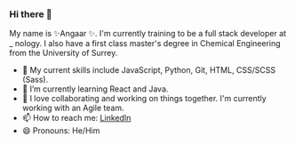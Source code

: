 ### Hi there 👋

My name is ✨Angaar ✨. I'm currently training to be a full stack developer at _ nology. 
I also have a first class master's degree in Chemical Engineering from the University of Surrey. 

- 🔭 My current skills include JavaScript, Python, Git, HTML, CSS/SCSS (Sass). 
- 🌱 I’m currently learning React and Java. 
- 👯 I love collaborating and working on things together. I'm currently working with an Agile team.   
- 📫 How to reach me: [LinkedIn](https://www.linkedin.com/in/angaar-uriakhil-1723a71b4/)
- 😄 Pronouns: He/Him
